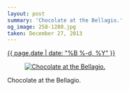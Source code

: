 ```yaml
---
layout: post
summary: 'Chocolate at the Bellagio.'
og_image: 258-1280.jpg
taken: December 27, 2013
---
```


<div class="post">
 <time>
  <a href="/258">
   {{ page.date | date: "%B %-d, %Y" }}
  </a>
 </time>
 <a href="/258">
  <figure data-taken="12/27/2013">
   <img alt="Chocolate at the Bellagio." sizes="(min-width: 700px) 50vw, calc(100vw - 2rem)" src="{{ site.assets_url }}/258-640.jpg" srcset="{{ site.assets_url }}/258-1280.jpg 1280w, {{ site.assets_url }}/258-960.jpg 960w, {{ site.assets_url }}/258-640.jpg 640w, {{ site.assets_url }}/258-320.jpg 320w"/>
  </figure>
 </a>
 <span>
  Chocolate at the Bellagio.
 </span>
</div>
